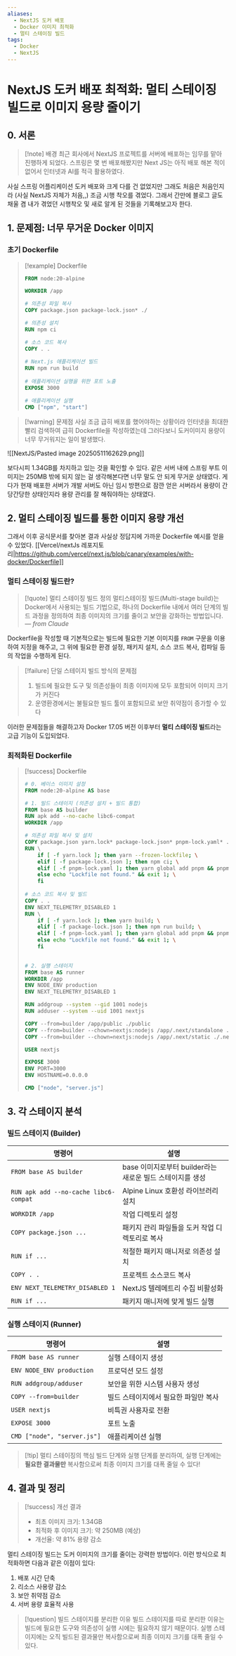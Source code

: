 ```yaml
---
aliases:
  - NextJS 도커 배포
  - Docker 이미지 최적화
  - 멀티 스테이징 빌드
tags:
  - Docker
  - NextJS
---
```

# NextJS 도커 배포 최적화: 멀티 스테이징 빌드로 이미지 용량 줄이기

## 0. 서론

> [!note] 배경
> 최근 회사에서 NextJS 프로젝트를 서버에 배포하는 임무를 맡아 진행하게 되었다. 스프링은 몇 번 배포해봤지만 Next JS는 아직 배포 해본 적이 없어서 인터넷과 AI를 적극 활용하였다.

사실 스프링 어플리케이션 도커 배포와 크게 다를 건 없었지만 그래도 처음은 처음인지라 (사실 NextJS 자체가 처음,,) 조금 시행 착오를 겪었다. 그래서 간만에 블로그 글도 채울 겸 내가 겪었던 시행착오 및 새로 알게 된 것들을 기록해보고자 한다.

## 1. 문제점: 너무 무거운 Docker 이미지

### 초기 Dockerfile

> [!example] Dockerfile
> ```dockerfile
> FROM node:20-alpine
> 
> WORKDIR /app
> 
> # 의존성 파일 복사
> COPY package.json package-lock.json* ./
> 
> # 의존성 설치
> RUN npm ci
> 
> # 소스 코드 복사
> COPY . .
>   
> # Next.js 애플리케이션 빌드
> RUN npm run build
>   
> # 애플리케이션 실행을 위한 포트 노출
> EXPOSE 3000
> 
> # 애플리케이션 실행
> CMD ["npm", "start"]
> ```

> [!warning] 문제점
> 사실 조금 급히 배포를 했어야하는 상황이라 인터넷을 최대한 빨리 검색하여 급히 Dockerfile을 작성하였는데 그러다보니 도커이미지 용량이 너무 무거워지는 일이 발생했다.

![[NextJS/Pasted image 20250511162629.png]]

보다시피 1.34GB를 차지하고 있는 것을 확인할 수 있다. 같은 서버 내에 스프링 부트 이미지는 250MB 밖에 되지 않는 걸 생각해본다면 너무 말도 안 되게 무거운 상태였다. 게다가 현재 배포한 서버가 개발 서버도 아닌 임시 방편으로 잠깐 얻은 서버라서 용량이 간당간당한 상태인지라 용량 관리를 잘 해줘야하는 상태였다.

## 2. 멀티 스테이징 빌드를 통한 이미지 용량 개선

그래서 이후 공식문서를 찾아본 결과 사실상 정답지에 가까운 Dockerfile 예시를 얻을 수 있었다.
[[Vercel/nextJs 레포지토리|https://github.com/vercel/next.js/blob/canary/examples/with-docker/Dockerfile]]

### 멀티 스테이징 빌드란?

> [!quote] 멀티 스테이징 빌드 정의
> 멀티스테이징 빌드(Multi-stage build)는 Docker에서 사용되는 빌드 기법으로, 하나의 Dockerfile 내에서 여러 단계의 빌드 과정을 정의하여 최종 이미지의 크기를 줄이고 보안을 강화하는 방법입니다.
> *— from Claude*

Dockerfile을 작성할 때 기본적으로는 빌드에 필요한 기본 이미지를 `FROM` 구문을 이용하여 지정을 해주고, 그 위에 필요한 환경 설정, 패키지 설치, 소스 코드 복사, 컴파일 등의 작업을 수행하게 된다.

> [!failure] 단일 스테이지 빌드 방식의 문제점
> 1. 빌드에 필요한 도구 및 의존성들이 최종 이미지에 모두 포함되어 이미지 크기가 커진다
> 2. 운영환경에서는 불필요한 빌드 툴이 포함되므로 보안 취약점이 증가할 수 있다

이러한 문제점들을 해결하고자 Docker 17.05 버전 이후부터 **멀티 스테이징 빌드**라는 고급 기능이 도입되었다.

### 최적화된 Dockerfile

> [!success] Dockerfile
> ```dockerfile
> # 0. 베이스 이미지 설정
> FROM node:20-alpine AS base
> 
> # 1. 빌드 스테이지 (의존성 설치 + 빌드 통합)
> FROM base AS builder
> RUN apk add --no-cache libc6-compat
> WORKDIR /app
> 
> # 의존성 파일 복사 및 설치
> COPY package.json yarn.lock* package-lock.json* pnpm-lock.yaml* .npmrc* ./
> RUN \
>     if [ -f yarn.lock ]; then yarn --frozen-lockfile; \
>     elif [ -f package-lock.json ]; then npm ci; \
>     elif [ -f pnpm-lock.yaml ]; then yarn global add pnpm && pnpm i; \
>     else echo "Lockfile not found." && exit 1; \
>     fi
>  
> # 소스 코드 복사 및 빌드
> COPY . .
> ENV NEXT_TELEMETRY_DISABLED 1
> RUN \
>     if [ -f yarn.lock ]; then yarn build; \
>     elif [ -f package-lock.json ]; then npm run build; \
>     elif [ -f pnpm-lock.yaml ]; then yarn global add pnpm && pnpm run build; \
>     else echo "Lockfile not found." && exit 1; \
>     fi
> 
>   
> # 2. 실행 스테이지
> FROM base AS runner
> WORKDIR /app
> ENV NODE_ENV production
> ENV NEXT_TELEMETRY_DISABLED 1
> 
> RUN addgroup --system --gid 1001 nodejs
> RUN adduser --system --uid 1001 nextjs
> 
> COPY --from=builder /app/public ./public
> COPY --from=builder --chown=nextjs:nodejs /app/.next/standalone ./
> COPY --from=builder --chown=nextjs:nodejs /app/.next/static ./.next/static
> 
> USER nextjs
> 
> EXPOSE 3000
> ENV PORT=3000
> ENV HOSTNAME=0.0.0.0
> 
> CMD ["node", "server.js"]
> ```

## 3. 각 스테이지 분석

### 빌드 스테이지 (Builder)

| 명령어                                   | 설명                                    |
| ------------------------------------- | ------------------------------------- |
| `FROM base AS builder`                | base 이미지로부터 builder라는 새로운 빌드 스테이지를 생성 |
| `RUN apk add --no-cache libc6-compat` | Alpine Linux 호환성 라이브러리 설치             |
| `WORKDIR /app`                        | 작업 디렉토리 설정                            |
| `COPY package.json ...`               | 패키지 관리 파일들을 도커 작업 디렉토리로 복사            |
| `RUN if ...`                          | 적절한 패키지 매니저로 의존성 설치                   |
| `COPY . .`                            | 프로젝트 소스코드 복사                          |
| `ENV NEXT_TELEMETRY_DISABLED 1`       | NextJS 텔레메트리 수집 비활성화                  |
| `RUN if ...`                          | 패키지 매니저에 맞게 빌드 실행                     |

### 실행 스테이지 (Runner)

| 명령어                         | 설명                   |
| --------------------------- | -------------------- |
| `FROM base AS runner`       | 실행 스테이지 생성           |
| `ENV NODE_ENV production`   | 프로덕션 모드 설정           |
| `RUN addgroup/adduser`      | 보안을 위한 시스템 사용자 생성    |
| `COPY --from=builder`       | 빌드 스테이지에서 필요한 파일만 복사 |
| `USER nextjs`               | 비특권 사용자로 전환          |
| `EXPOSE 3000`               | 포트 노출                |
| `CMD ["node", "server.js"]` | 애플리케이션 실행            |

> [!tip] 멀티 스테이징의 핵심
> 빌드 단계와 실행 단계를 분리하여, 실행 단계에는 **필요한 결과물만** 복사함으로써 최종 이미지 크기를 대폭 줄일 수 있다!

## 4. 결과 및 정리

> [!success] 개선 결과
> - 최초 이미지 크기: 1.34GB
> - 최적화 후 이미지 크기: 약 250MB (예상)
> - 개선율: 약 81% 용량 감소

멀티 스테이징 빌드는 도커 이미지의 크기를 줄이는 강력한 방법이다. 이런 방식으로 최적화하면 다음과 같은 이점이 있다:

1. 배포 시간 단축
2. 리소스 사용량 감소
3. 보안 취약점 감소
4. 서버 용량 효율적 사용

> [!question] 빌드 스테이지를 분리한 이유
> 빌드 스테이지를 따로 분리한 이유는 빌드에 필요한 도구와 의존성이 실행 시에는 필요하지 않기 때문이다. 실행 스테이지에는 오직 빌드된 결과물만 복사함으로써 최종 이미지 크기를 대폭 줄일 수 있다.

